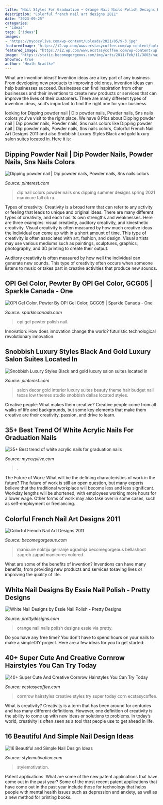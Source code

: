```yaml
---
title: "Nail Styles For Graduation ~ Orange Nail Nails Polish Designs Essie Via Pretty"
description: "Colorful french nail art designs 2011"
date: "2023-09-25"
categories:
- "ideas"
tags: ["ideas"]
images:
- "https://mycozylive.com/wp-content/uploads/2021/05/9-3.jpg"
featuredImage: "https://i2.wp.com/www.ecstasycoffee.com/wp-content/uploads/2016/09/Big-Corn-Row-Styles.jpg"
featured_image: "https://i2.wp.com/www.ecstasycoffee.com/wp-content/uploads/2016/09/Big-Corn-Row-Styles.jpg"
image: "https://static.becomegorgeous.com/img/arts/2011/Feb/11/3803/nail_art_french.jpg"
ShowToc: true
author: "Heath Bradtke"
---
```



What are invention ideas?
Invention ideas are a key part of any business. From developing new products to improving old ones, invention ideas can help businesses succeed. Businesses can find inspiration from other businesses and their inventions to create new products or services that can improve the lives of their customers. There are many different types of invention ideas, so it’s important to find the right one for your business.

	

		
looking for Dipping powder nail | Dip powder nails, Powder nails, Sns nails colors you've visit to the right place. We have 8 Pics about Dipping powder nail | Dip powder nails, Powder nails, Sns nails colors like Dipping powder nail | Dip powder nails, Powder nails, Sns nails colors, Colorful French Nail Art Designs 2011 and also Snobbish Luxury Styles Black and gold luxury salon suites located in. Here it is:
		
    
## Dipping Powder Nail | Dip Powder Nails, Powder Nails, Sns Nails Colors

<img loading=lazy src="https://i.pinimg.com/736x/4b/db/65/4bdb656bceebad0d1e38f0b6a5a71acd.jpg" onerror="this.onerror=null;this.src='https://tse1.mm.bing.net/th?id=OIP.jedCSrC8HDoGmnx0Hc2VbgHaJ3&amp;pid=15.1';" alt="Dipping powder nail | Dip powder nails, Powder nails, Sns nails colors">

_Source: pinterest.com_

>dip nail colors powder nails sns dipping summer designs spring 2021 manicure fall ok ru. 

	

Types of creativity:
Creativity is a broad term that can refer to any activity or feeling that leads to unique and original ideas. There are many different types of creativity, and each has its own strengths and weaknesses. Here are three examples: visual creativity, auditory creativity, and kinesthetic creativity.
Visual creativity is often measured by how much creative ideas the individual can come up with in a short amount of time. This type of creativity is often associated with art, fashion, and design. Visual artists may use various mediums such as paintings, sculptures, graphics, photography, and 3D printing to create their output.

Auditory creativity is often measured by how well the individual can generate new sounds. This type of creativity often occurs when someone listens to music or takes part in creative activities that produce new sounds.

    
## OPI Gel Color, Pewter By OPI Gel Color, GCG05 | Sparkle Canada - One

<img loading=lazy src="https://sparklecanada.com/image/catalog/data/product/OPIGelColor/GCG05.jpg" onerror="this.onerror=null;this.src='https://tse1.mm.bing.net/th?id=OIP.Ogw2aEl4nnJhEXyVC_kLlgHaOt&amp;pid=15.1';" alt="OPI Gel Color, Pewter By OPI Gel Color, GCG05 | Sparkle Canada - One">

_Source: sparklecanada.com_

>opi gel pewter polish nail. 

	

Innovation: How does innovation change the world?
futuristic 
technological 
revolutionary
innovation

    
## Snobbish Luxury Styles Black And Gold Luxury Salon Suites Located In

<img loading=lazy src="https://i.pinimg.com/736x/09/ee/d6/09eed61ee1314c40f4ac6a80a2083874.jpg" onerror="this.onerror=null;this.src='https://tse1.mm.bing.net/th?id=OIP.ryjY0g-sZrLnPsJtYQDQDwHaJ3&amp;pid=15.1';" alt="Snobbish Luxury Styles Black and gold luxury salon suites located in">

_Source: pinterest.com_

>salon decor gold interior luxury suites beauty theme hair budget nail texas low themes studio snobbish dallas located styles. 

	

Creative people: What makes them creative?
Creative people come from all walks of life and backgrounds, but some key elements that make them creative are their creativity, passion, and drive to learn.

    
## 35+ Best Trend Of White Acrylic Nails For Graduation Nails

<img loading=lazy src="https://mycozylive.com/wp-content/uploads/2021/05/9-3.jpg" onerror="this.onerror=null;this.src='https://tse4.mm.bing.net/th?id=OIP.YWIOmb0gcc7ea130E6WQsQHaLH&amp;pid=15.1';" alt="35+ Best trend of white acrylic nails for graduation nails">

_Source: mycozylive.com_

>. 

	

The Future of Work: What will be the defining characteristics of work in the future?
The future of work is still an open question, but many experts believe that the traditional workplace will become less and less significant. Workday lengths will be shortened, with employees working more hours for a lower wage. Other forms of work may also take over in some cases, such as self-employment or freelancing.

    
## Colorful French Nail Art Designs 2011

<img loading=lazy src="https://static.becomegorgeous.com/img/arts/2011/Feb/11/3803/nail_art_french.jpg" onerror="this.onerror=null;this.src='https://tse3.mm.bing.net/th?id=OIP.b5KfNKi70Q7GRYFqfNw6zwHaJ3&amp;pid=15.1';" alt="Colorful French Nail Art Designs 2011">

_Source: becomegorgeous.com_

>manicure noktiju geliranje ugradnja becomegorgeous bellashoot zagreb zapad manicures colored. 

	

What are some of the benefits of invention?
Inventions can have many benefits, from providing new products and services tosaving lives or improving the quality of life.

    
## White Nail Designs By Essie Nail Polish - Pretty Designs

<img loading=lazy src="http://www.prettydesigns.com/wp-content/uploads/2014/04/White-and-Orange-Nails.jpg" onerror="this.onerror=null;this.src='https://tse4.mm.bing.net/th?id=OIP.4SX9u75DHDmoZazfIUWFbAHaLD&amp;pid=15.1';" alt="White Nail Designs by Essie Nail Polish - Pretty Designs">

_Source: prettydesigns.com_

>orange nail nails polish designs essie via pretty. 

	

Do you have any free time? You don't have to spend hours on your nails to make a simpleDIY project. Here are a few ideas for you to get started: 

    
## 40+ Super Cute And Creative Cornrow Hairstyles You Can Try Today

<img loading=lazy src="https://i2.wp.com/www.ecstasycoffee.com/wp-content/uploads/2016/09/Big-Corn-Row-Styles.jpg" onerror="this.onerror=null;this.src='https://tse2.mm.bing.net/th?id=OIP.7deO6_d4PsWhi1KOYoBpfgHaJ4&amp;pid=15.1';" alt="40+ Super Cute And Creative Cornrow Hairstyles You Can Try Today">

_Source: ecstasycoffee.com_

>cornrow hairstyles creative styles try super today corn ecstasycoffee. 

	

What is creativity?
Creativity is a term that has been around for centuries and has many different definitions. However, one definition of creativity is the ability to come up with new ideas or solutions to problems. In today’s world, creativity is often seen as a tool that people use to get ahead in life.

    
## 16 Beautiful And Simple Nail Design Ideas

<img loading=lazy src="https://www.stylemotivation.com/wp-content/uploads/2013/11/16-Beautiful-and-Simple-Nail-Designs-9.jpg" onerror="this.onerror=null;this.src='https://tse2.mm.bing.net/th?id=OIP.m4mW3J4ivNQjiuQSZ4uWbgHaJ4&amp;pid=15.1';" alt="16 Beautiful and Simple Nail Design Ideas">

_Source: stylemotivation.com_

>stylemotivation. 

	

Patent applications: What are some of the new patent applications that have come out in the past year?
Some of the most recent patent applications that have come out in the past year include those for technology that helps people with mental health issues such as depression and anxiety, as well as a new method for printing books.

